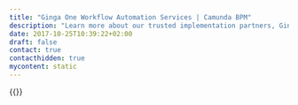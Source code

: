 ```yaml
---
title: "Ginga One Workflow Automation Services | Camunda BPM"
description: "Learn more about our trusted implementation partners, Ginga One. Camunda is the leader for workflow automation & business process management. Get your 30 day trial today."
date: 2017-10-25T10:39:22+02:00
draft: false
contact: true
contacthidden: true
mycontent: static
---
```

{{<partner-single
company="Ginga One"
type="si"
website="http://gingaone.com"
countrycode="BR"
city="Sao Paulo"
description="We have been working with Camunda for over 2 years now and delivered 10+ large scale projects for leading companies in banking, finance, insurance and telecomm industries in Brazil using your platform. "
siregion="na,latam"
level="basic"
logo="//images.ctfassets.net/vpidbgnakfvf/69Mn2E3DQn7t9C21mhr2aH/89aa4f72849a487d962dc2e43891af48/ginga_one_logo.png">}}